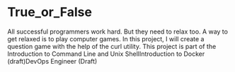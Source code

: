 # True_or_False
All successful programmers work hard. But they need to relax too. A way to get relaxed is to play computer games. In this project, I will create a question game with the help of the curl utility. This project is part of the Introduction to Command Line and Unix ShellIntroduction to Docker (draft)DevOps Engineer (Draft)
